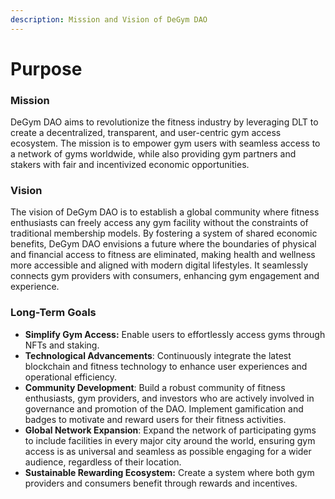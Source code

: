 ```yaml
---
description: Mission and Vision of DeGym DAO
---
```


# Purpose

### **Mission**

DeGym DAO aims to revolutionize the fitness industry by leveraging DLT to create a decentralized, transparent, and user-centric gym access ecosystem. The mission is to empower gym users with seamless access to a network of gyms worldwide, while also providing gym partners and stakers with fair and incentivized economic opportunities.

### Vision

The vision of DeGym DAO is to establish a global community where fitness enthusiasts can freely access any gym facility without the constraints of traditional membership models. By fostering a system of shared economic benefits, DeGym DAO envisions a future where the boundaries of physical and financial access to fitness are eliminated, making health and wellness more accessible and aligned with modern digital lifestyles. It seamlessly connects gym providers with consumers, enhancing gym engagement and experience.

### Long-Term Goals

* **Simplify Gym Access:** Enable users to effortlessly access gyms through NFTs and staking.
* **Technological Advancements**: Continuously integrate the latest blockchain and fitness technology to enhance user experiences and operational efficiency.
* **Community Development**: Build a robust community of fitness enthusiasts, gym providers, and investors who are actively involved in governance and promotion of the DAO. Implement gamification and badges to motivate and reward users for their fitness activities.
* **Global Network Expansion**: Expand the network of participating gyms to include facilities in every major city around the world, ensuring gym access is as universal and seamless as possible engaging for a wider audience, regardless of their location.
* **Sustainable Rewarding Ecosystem:** Create a system where both gym providers and consumers benefit through rewards and incentives.
